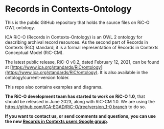 # Records in Contexts-Ontology

This is the public GitHub repository that holds the source files on RiC-O OWL ontology.

ICA RiC-O (Records in Contexts-Ontology) is an OWL 2 ontology for describing archival record resources. As the second part of Records in Contexts (RiC) standard, it is a formal representation of Records in Contexts Conceptual Model (RiC-CM).


The latest public release, RiC-O v0.2, dated February 12, 2021, can be found at [https://www.ica.org/standards/RiC/ontology](https://www.ica.org/standards/RiC/ontology). It is also available in the ontology/current-version folder.

This repo also contains examples and diagrams.

**The RiC-O development team has started to work on RiC-O 1.0**, that should be released in June 2023, along with RiC-CM 1.0. We are using the [https://github.com/ICA-EGAD/RiC-O/tree/version_1-0 branch](https://github.com/ICA-EGAD/RiC-O/tree/version_1-0) to do so.

**If you want to contact us, or send comments and questions, you can use the new [Records in Contexts users Google group](https://groups.google.com/g/Records_in_Contexts_users)**.

